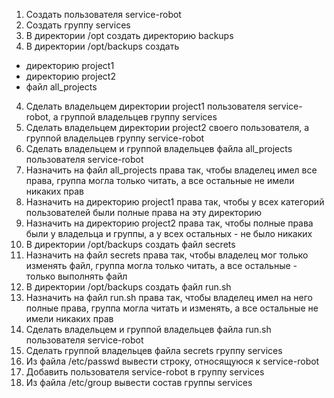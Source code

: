 1) Создать пользователя service-robot
2) Создать группу services
3) В директории /opt создать директорию backups
4) В директории /opt/backups создать 
- директорию project1
- директорию project2
- файл all_projects
4) Сделать владельцем директории project1 пользователя service-robot, а группой владельцев группу services
5) Сделать владельцем директории project2 своего пользователя, а группой владельцев группу service-robot
6) Сделать владельцем и группой владельцев файла all_projects пользователя service-robot
7) Назначить на файл all_projects права так, чтобы владелец имел все права, группа могла только читать, а все остальные не имели никаких прав
8) Назначить на директорию project1 права так, чтобы у всех категорий пользователей были полные права на эту директорию
9) Назначить на директорию project2 права так, чтобы полные права были у владельца и группы, а у всех остальных - не было никаких
10) В директории /opt/backups создать файл secrets
11) Назначить на файл secrets права так, чтобы владелец мог только изменять файл, группа могла только читать, а все остальные - только выполнять файл
12) В директории /opt/backups создать файл run.sh
13) Назначить на файл run.sh права так, чтобы владелец имел на него полные права, группа могла читать и изменять, а все остальные не имели никаких прав
14) Сделать владельцем и группой владельцев файла run.sh пользователя service-robot
15) Сделать группой владельцев файла secrets группу services
16) Из файла /etc/passwd вывести строку, относящуюся к service-robot
17) Добавить пользователя service-robot в группу services
18) Из файла /etc/group вывести состав группы services

